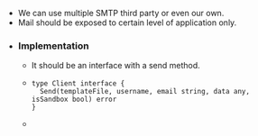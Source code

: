 - We can use multiple SMTP third party or even our own.
- Mail should be exposed to certain level of application only.
- ### Implementation
	- It should be an interface with a send method.
	- ```
	  type Client interface {
	  	Send(templateFile, username, email string, data any, isSandbox bool) error
	  }
	  ```
	-